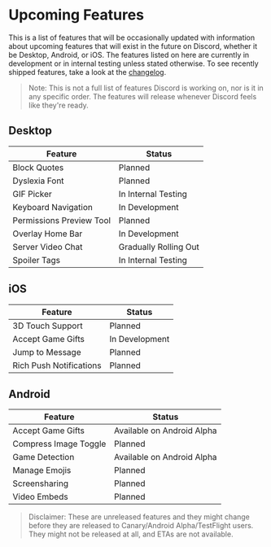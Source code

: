 <!-- TITLE: Upcoming Features -->
<!-- SUBTITLE: A quick summary of Upcoming Features -->

# Upcoming Features
This is a list of features that will be occasionally updated with information about upcoming features that will exist in the future on Discord, whether it be Desktop, Android, or iOS. The features listed on here are currently in development or in internal testing unless stated otherwise. To see recently shipped features, take a look at the [changelog](/changelog).

> Note: This is not a full list of features Discord is working on, nor is it in any specific order. The features will release whenever Discord feels like they're ready.

## Desktop

| Feature |	Status |
|---------|---------|
| Block Quotes | Planned |
| Dyslexia Font | Planned |
| GIF Picker | In Internal Testing |
| Keyboard Navigation | In Development |
| Permissions Preview Tool | Planned |
| Overlay Home Bar | In Development |
| Server Video Chat | Gradually Rolling Out |
| Spoiler Tags | In Internal Testing |

## iOS
| Feature | Status	|
|---------|---------|
| 3D Touch Support | Planned |
| Accept Game Gifts | In Development |
| Jump to Message | Planned |
| Rich Push Notifications | Planned |

## Android
| Feature | Status |
|---------|--------|
| Accept Game Gifts | Available on Android Alpha |
| Compress Image Toggle | Planned |
| Game Detection | Available on Android Alpha |
| Manage Emojis | Planned |
| Screensharing | Planned |
| Video Embeds | Planned |

> Disclaimer: These are unreleased features and they might change before they are released to Canary/Android Alpha/TestFlight users. They might not be released at all, and ETAs are not available.
